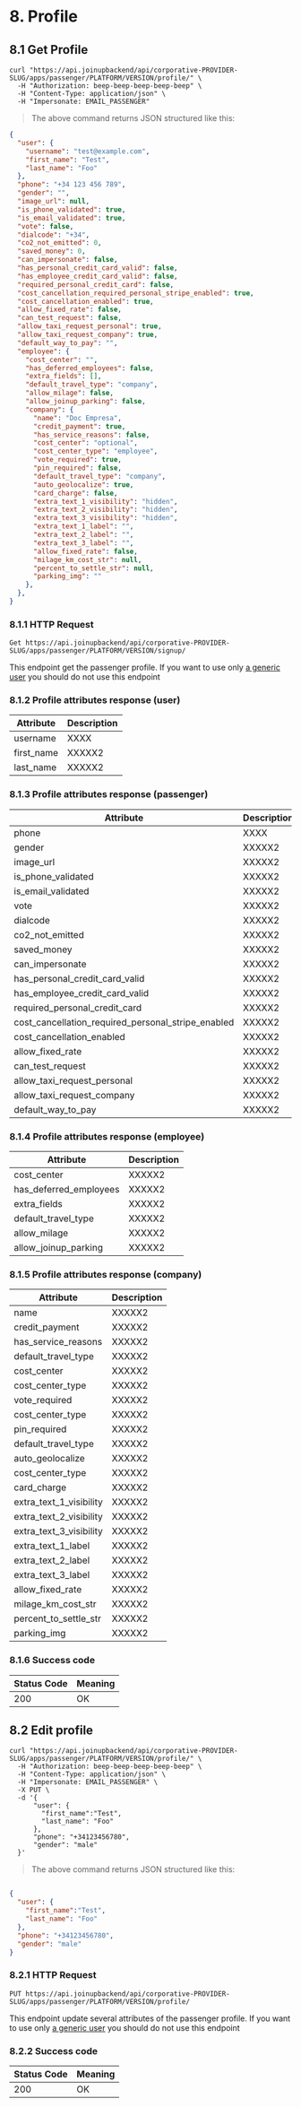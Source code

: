 # 8. Profile

## 8.1 Get Profile

```shell
curl "https://api.joinupbackend/api/corporative-PROVIDER-SLUG/apps/passenger/PLATFORM/VERSION/profile/" \
  -H "Authorization: beep-beep-beep-beep-beep" \
  -H "Content-Type: application/json" \
  -H "Impersonate: EMAIL_PASSENGER"
```

> The above command returns JSON structured like this:

```json
{
  "user": {
    "username": "test@example.com",
    "first_name": "Test",
    "last_name": "Foo"
  },
  "phone": "+34 123 456 789",
  "gender": "",
  "image_url": null,
  "is_phone_validated": true,
  "is_email_validated": true,
  "vote": false,
  "dialcode": "+34",
  "co2_not_emitted": 0,
  "saved_money": 0,
  "can_impersonate": false,
  "has_personal_credit_card_valid": false,
  "has_employee_credit_card_valid": false,
  "required_personal_credit_card": false,
  "cost_cancellation_required_personal_stripe_enabled": true,
  "cost_cancellation_enabled": true,
  "allow_fixed_rate": false,
  "can_test_request": false,
  "allow_taxi_request_personal": true,
  "allow_taxi_request_company": true,
  "default_way_to_pay": "", 
  "employee": {
    "cost_center": "",
    "has_deferred_employees": false,
    "extra_fields": [],
    "default_travel_type": "company",
    "allow_milage": false,
    "allow_joinup_parking": false,
    "company": {
      "name": "Doc Empresa",
      "credit_payment": true,
      "has_service_reasons": false,
      "cost_center": "optional",
      "cost_center_type": "employee",
      "vote_required": true,
      "pin_required": false,
      "default_travel_type": "company",
      "auto_geolocalize": true,
      "card_charge": false,
      "extra_text_1_visibility": "hidden",
      "extra_text_2_visibility": "hidden",
      "extra_text_3_visibility": "hidden",
      "extra_text_1_label": "",
      "extra_text_2_label": "",
      "extra_text_3_label": "",
      "allow_fixed_rate": false,
      "milage_km_cost_str": null,
      "percent_to_settle_str": null,
      "parking_img": ""
    },
  },
}
```


### 8.1.1 HTTP Request

`Get https://api.joinupbackend/api/corporative-PROVIDER-SLUG/apps/passenger/PLATFORM/VERSION/signup/`

This endpoint get the passenger profile. If you want to use only <a href="#2-1-server-to-server">a generic user</a> you should do not use this endpoint

### 8.1.2 Profile attributes response (user)

Attribute | Description
--------- | -----------
username | XXXX
first_name | XXXXX2
last_name | XXXXX2


### 8.1.3 Profile attributes response (passenger)

Attribute | Description
--------- | -----------
phone | XXXX
gender | XXXXX2
image_url | XXXXX2
is_phone_validated | XXXXX2
is_email_validated | XXXXX2
vote | XXXXX2
dialcode | XXXXX2
co2_not_emitted | XXXXX2
saved_money | XXXXX2
can_impersonate | XXXXX2
has_personal_credit_card_valid | XXXXX2
has_employee_credit_card_valid | XXXXX2
required_personal_credit_card | XXXXX2
cost_cancellation_required_personal_stripe_enabled | XXXXX2
cost_cancellation_enabled | XXXXX2
allow_fixed_rate | XXXXX2
can_test_request | XXXXX2
allow_taxi_request_personal | XXXXX2
allow_taxi_request_company | XXXXX2
default_way_to_pay | XXXXX2


### 8.1.4 Profile attributes response (employee)

Attribute | Description
--------- | -----------
cost_center | XXXXX2
has_deferred_employees | XXXXX2
extra_fields | XXXXX2
default_travel_type | XXXXX2
allow_milage | XXXXX2
allow_joinup_parking | XXXXX2


### 8.1.5 Profile attributes response (company)

Attribute | Description
--------- | -----------
name | XXXXX2
credit_payment | XXXXX2
has_service_reasons | XXXXX2
default_travel_type | XXXXX2
cost_center | XXXXX2
cost_center_type | XXXXX2
vote_required | XXXXX2
cost_center_type | XXXXX2
pin_required | XXXXX2
default_travel_type | XXXXX2
auto_geolocalize | XXXXX2
cost_center_type | XXXXX2
card_charge | XXXXX2
extra_text_1_visibility | XXXXX2
extra_text_2_visibility | XXXXX2
extra_text_3_visibility | XXXXX2
extra_text_1_label | XXXXX2
extra_text_2_label | XXXXX2
extra_text_3_label | XXXXX2
allow_fixed_rate | XXXXX2
milage_km_cost_str | XXXXX2
percent_to_settle_str | XXXXX2
parking_img | XXXXX2


### 8.1.6 Success code

Status Code | Meaning
---------- | -------
200 | OK


## 8.2 Edit profile

```shell
curl "https://api.joinupbackend/api/corporative-PROVIDER-SLUG/apps/passenger/PLATFORM/VERSION/profile/" \
  -H "Authorization: beep-beep-beep-beep-beep" \
  -H "Content-Type: application/json" \
  -H "Impersonate: EMAIL_PASSENGER" \
  -X PUT \
  -d '{
      "user": {
        "first_name":"Test",
        "last_name": "Foo"
      },
      "phone": "+34123456780",
      "gender": "male"
  }'
```

> The above command returns JSON structured like this:

```json

{
  "user": {
    "first_name":"Test",
    "last_name": "Foo"
  },
  "phone": "+34123456780",
  "gender": "male"
}
 ``` 

### 8.2.1 HTTP Request

`PUT https://api.joinupbackend/api/corporative-PROVIDER-SLUG/apps/passenger/PLATFORM/VERSION/profile/`

This endpoint update several attributes of the passenger profile. If you want to use only <a href="#2-1-server-to-server">a generic user</a> you should do not use this endpoint

### 8.2.2 Success code

Status Code | Meaning
---------- | -------
200 | OK
